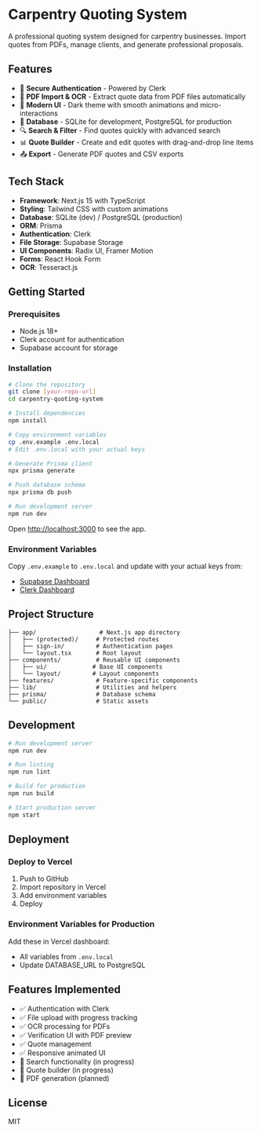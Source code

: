 # Carpentry Quoting System

A professional quoting system designed for carpentry businesses. Import quotes from PDFs, manage clients, and generate professional proposals.

## Features

- 🔐 **Secure Authentication** - Powered by Clerk
- 📄 **PDF Import & OCR** - Extract quote data from PDF files automatically
- 🎨 **Modern UI** - Dark theme with smooth animations and micro-interactions
- 💾 **Database** - SQLite for development, PostgreSQL for production
- 🔍 **Search & Filter** - Find quotes quickly with advanced search
- 📊 **Quote Builder** - Create and edit quotes with drag-and-drop line items
- 📤 **Export** - Generate PDF quotes and CSV exports

## Tech Stack

- **Framework**: Next.js 15 with TypeScript
- **Styling**: Tailwind CSS with custom animations
- **Database**: SQLite (dev) / PostgreSQL (production)
- **ORM**: Prisma
- **Authentication**: Clerk
- **File Storage**: Supabase Storage
- **UI Components**: Radix UI, Framer Motion
- **Forms**: React Hook Form
- **OCR**: Tesseract.js

## Getting Started

### Prerequisites

- Node.js 18+ 
- Clerk account for authentication
- Supabase account for storage

### Installation

```bash
# Clone the repository
git clone [your-repo-url]
cd carpentry-quoting-system

# Install dependencies
npm install

# Copy environment variables
cp .env.example .env.local
# Edit .env.local with your actual keys

# Generate Prisma client
npx prisma generate

# Push database schema
npx prisma db push

# Run development server
npm run dev
```

Open [http://localhost:3000](http://localhost:3000) to see the app.

### Environment Variables

Copy `.env.example` to `.env.local` and update with your actual keys from:
- [Supabase Dashboard](https://supabase.com)
- [Clerk Dashboard](https://clerk.com)

## Project Structure

```
├── app/                  # Next.js app directory
│   ├── (protected)/     # Protected routes
│   ├── sign-in/         # Authentication pages
│   └── layout.tsx       # Root layout
├── components/          # Reusable UI components
│   ├── ui/             # Base UI components
│   └── layout/         # Layout components
├── features/            # Feature-specific components
├── lib/                 # Utilities and helpers
├── prisma/              # Database schema
└── public/              # Static assets
```

## Development

```bash
# Run development server
npm run dev

# Run linting
npm run lint

# Build for production
npm run build

# Start production server
npm start
```

## Deployment

### Deploy to Vercel

1. Push to GitHub
2. Import repository in Vercel
3. Add environment variables
4. Deploy

### Environment Variables for Production

Add these in Vercel dashboard:
- All variables from `.env.local`
- Update DATABASE_URL to PostgreSQL

## Features Implemented

- ✅ Authentication with Clerk
- ✅ File upload with progress tracking
- ✅ OCR processing for PDFs
- ✅ Verification UI with PDF preview
- ✅ Quote management
- ✅ Responsive animated UI
- 🚧 Search functionality (in progress)
- 🚧 Quote builder (in progress)
- 🚧 PDF generation (planned)

## License

MIT
